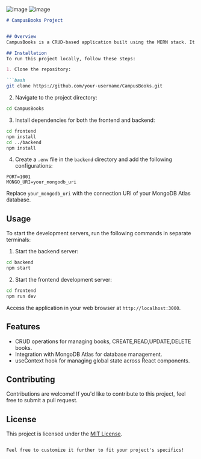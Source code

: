 
![image](https://github.com/AdityaRaj0001/CampusBooks/assets/92699283/17dcef21-16ed-41f3-9fb0-8fad1c256163)
![image](https://github.com/AdityaRaj0001/CampusBooks/assets/92699283/7193d23a-2a42-4390-a7cc-696a44d9baea)


```markdown
# CampusBooks Project


## Overview
CampusBooks is a CRUD-based application built using the MERN stack. It allows users to manage books within a campus environment. This project utilizes an API to communicate with the database and the useContext hook of React to reflect changes to the state across different components.

## Installation
To run this project locally, follow these steps:

1. Clone the repository:

```bash
git clone https://github.com/your-username/CampusBooks.git
```

2. Navigate to the project directory:

```bash
cd CampusBooks
```

3. Install dependencies for both the frontend and backend:

```bash
cd frontend
npm install
cd ../backend
npm install
```

4. Create a `.env` file in the `backend` directory and add the following configurations:

```
PORT=1001
MONGO_URI=your_mongodb_uri
```

Replace `your_mongodb_uri` with the connection URI of your MongoDB Atlas database.

## Usage
To start the development servers, run the following commands in separate terminals:

1. Start the backend server:

```bash
cd backend
npm start
```

2. Start the frontend development server:

```bash
cd frontend
npm run dev
```

Access the application in your web browser at `http://localhost:3000`.

## Features
- CRUD operations for managing books, CREATE,READ,UPDATE,DELETE books.
- Integration with MongoDB Atlas for database management.
- useContext hook for managing global state across React components.

## Contributing
Contributions are welcome! If you'd like to contribute to this project, feel free to submit a pull request.

## License
This project is licensed under the [MIT License](LICENSE).
```

Feel free to customize it further to fit your project's specifics!
